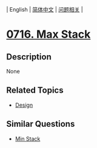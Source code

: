 
| English | [简体中文](README.md) | [问题相关](QUESTION.md) |
# [0716. Max Stack](https://leetcode-cn.com/problems/max-stack/)
## Description
None
## Related Topics
- [Design](https://leetcode-cn.com/tag/design)
## Similar Questions
- [Min Stack](../0155/README_EN.md)
